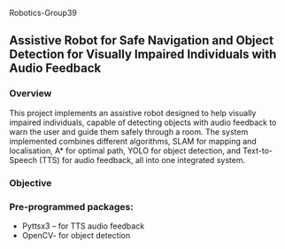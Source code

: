 Robotics-Group39

## Assistive Robot for Safe Navigation and Object Detection for Visually Impaired Individuals with Audio Feedback

### Overview

This project implements an assistive robot designed to help visually impaired individuals, capable of detecting objects with audio feedback to warn the user and guide them safely through a room. The system implemented combines different algorithms, SLAM for mapping and localisation, A* for optimal path, YOLO for object detection, and Text-to-Speech (TTS) for audio feedback, all into one integrated system.

### Objective 



### Pre-programmed packages:
- Pyttsx3 – for TTS audio feedback
- OpenCV- for object detection
